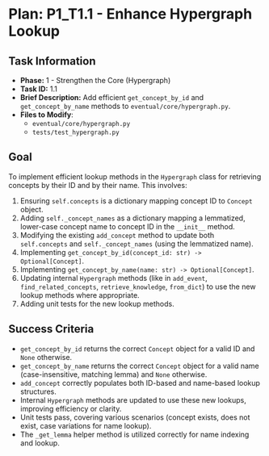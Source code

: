 # Plan: P1_T1.1 - Enhance Hypergraph Lookup

## Task Information
- **Phase:** 1 - Strengthen the Core (Hypergraph)
- **Task ID:** 1.1
- **Brief Description:** Add efficient `get_concept_by_id` and `get_concept_by_name` methods to `eventual/core/hypergraph.py`.
- **Files to Modify**:
    - `eventual/core/hypergraph.py`
    - `tests/test_hypergraph.py`

## Goal
To implement efficient lookup methods in the `Hypergraph` class for retrieving concepts by their ID and by their name. This involves:
1.  Ensuring `self.concepts` is a dictionary mapping concept ID to `Concept` object.
2.  Adding `self._concept_names` as a dictionary mapping a lemmatized, lower-case concept name to concept ID in the `__init__` method.
3.  Modifying the existing `add_concept` method to update both `self.concepts` and `self._concept_names` (using the lemmatized name).
4.  Implementing `get_concept_by_id(concept_id: str) -> Optional[Concept]`.
5.  Implementing `get_concept_by_name(name: str) -> Optional[Concept]`.
6.  Updating internal `Hypergraph` methods (like in `add_event`, `find_related_concepts`, `retrieve_knowledge`, `from_dict`) to use the new lookup methods where appropriate.
7.  Adding unit tests for the new lookup methods.

## Success Criteria
- `get_concept_by_id` returns the correct `Concept` object for a valid ID and `None` otherwise.
- `get_concept_by_name` returns the correct `Concept` object for a valid name (case-insensitive, matching lemma) and `None` otherwise.
- `add_concept` correctly populates both ID-based and name-based lookup structures.
- Internal `Hypergraph` methods are updated to use these new lookups, improving efficiency or clarity.
- Unit tests pass, covering various scenarios (concept exists, does not exist, case variations for name lookup).
- The `_get_lemma` helper method is utilized correctly for name indexing and lookup.